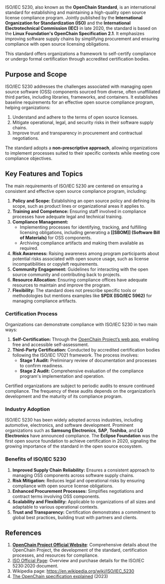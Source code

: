 
ISO/IEC 5230, also known as the **OpenChain Standard**, is an international standard for establishing and maintaining a high-quality open source license compliance program. Jointly published by the **International Organization for Standardization (ISO)** and the **International Electrotechnical Commission (IEC)** in late 2020, the standard is based on the **Linux Foundation's OpenChain Specification 2.1**. It emphasizes improving software supply chains by simplifying procurement and ensuring compliance with open source licensing obligations.

This standard offers organizations a framework to self-certify compliance or undergo formal certification through accredited certification bodies.

## Purpose and Scope

ISO/IEC 5230 addresses the challenges associated with managing open source software (OSS) components sourced from diverse, often unaffiliated third parties, including libraries, frameworks, and containers. It establishes baseline requirements for an effective open source compliance program, helping organizations:

1. Understand and adhere to the terms of open source licenses.
2. Mitigate operational, legal, and security risks in their software supply chains.
3. Improve trust and transparency in procurement and contractual negotiations.

The standard adopts a **non-prescriptive approach**, allowing organizations to implement processes suited to their specific contexts while meeting core compliance objectives.

## Key Features and Topics

The main requirements of ISO/IEC 5230 are centered on ensuring a consistent and effective open source compliance program, including:

1. **Policy and Scope:** Establishing an open source policy and defining its scope, such as product lines or organizational areas it applies to.
2. **Training and Competence:** Ensuring staff involved in compliance processes have adequate legal and technical training.
3. **Compliance Management:**
    - Implementing processes for identifying, tracking, and fulfilling licensing obligations, including generating a **[[SBOM]] (Software Bill of Materials)** for OSS components.
    - Archiving compliance artifacts and making them available as required.
4. **Risk Awareness:** Raising awareness among program participants about potential risks associated with open source usage, such as license incompatibilities or copyleft requirements.
5. **Community Engagement:** Guidelines for interacting with the open source community and contributing back to projects.
6. **Resource Allocation:** Ensuring compliance offices have adequate resources to maintain and improve the program.
7. **Flexibility:** The standard does not prescribe specific tools or methodologies but mentions examples like **SPDX (ISO/IEC 5962)** for managing compliance artifacts.

### Certification Process

Organizations can demonstrate compliance with ISO/IEC 5230 in two main ways:

1. **Self-Certification:** Through the [OpenChain Project’s web app](https://openchainproject.org/checklist-iso-5230-2020), enabling free and accessible self-assessment.
2. **Third-Party Certification:** Conducted by accredited certification bodies following the ISO/IEC 17021 framework. The process involves:
    - **Stage 1 Audit:** Preliminary review of documentation and processes to confirm readiness.
    - **Stage 2 Audit:** Comprehensive evaluation of the compliance program's implementation and operation.

Certified organizations are subject to periodic audits to ensure continued compliance. The frequency of these audits depends on the organization’s development and the maturity of its compliance program.

### Industry Adoption

ISO/IEC 5230 has been widely adopted across industries, including automotive, electronics, and software development. Prominent organizations such as **Samsung Electronics**, **SAP**, **Toshiba**, and **LG Electronics** have announced compliance. The **Eclipse Foundation** was the first open source foundation to achieve certification in 2020, signaling the growing importance of the standard in the open source ecosystem.

### Benefits of ISO/IEC 5230

1. **Improved Supply Chain Reliability:** Ensures a consistent approach to managing OSS components across software supply chains.
2. **Risk Mitigation:** Reduces legal and operational risks by ensuring compliance with open source license obligations.
3. **Enhanced Procurement Processes:** Simplifies negotiations and contract terms involving OSS components.
4. **Scalability and Flexibility:** Applicable to organizations of all sizes and adaptable to various operational contexts.
5. **Trust and Transparency:** Certification demonstrates a commitment to global best practices, building trust with partners and clients.

## References

1. **[OpenChain Project Official Website](https://www.openchainproject.org/)**: Comprehensive details about the OpenChain Project, the development of the standard, certification processes, and resources for compliance.
1. [ISO Official Page](https://www.iso.org/standard/81039.html): Overview and purchase details for the ISO/IEC 5230:2020 document.
1.  Wikipedia page: https://en.wikipedia.org/wiki/ISO/IEC_5230
2. [The OpenChain specification explained](https://endjin.com/blog/2023/01/what-is-openchain-and-why-is-it-useful-part-three-the-openchain-specification-explained) (2023)
